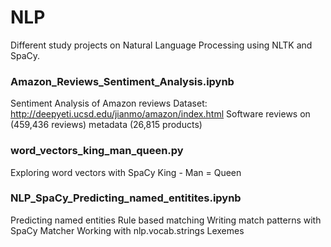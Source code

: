 # NLP

Different study projects on Natural Language Processing using NLTK and SpaCy.

### Amazon_Reviews_Sentiment_Analysis.ipynb
Sentiment Analysis of Amazon reviews
Dataset: http://deepyeti.ucsd.edu/jianmo/amazon/index.html
Software reviews on (459,436 reviews) metadata (26,815 products)

### word_vectors_king_man_queen.py
Exploring word vectors with SpaCy
King - Man = Queen

### NLP_SpaCy_Predicting_named_entitites.ipynb
Predicting named entities
Rule based matching
Writing match patterns with SpaCy Matcher
Working with nlp.vocab.strings
Lexemes
